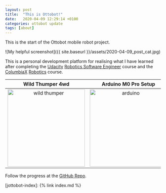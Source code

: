 ```yaml
---
layout: post
title:  "This is Ottobot!"
date:   2020-04-09 12:29:14 +0100
categories: ottobot update
tags: [about]
---
```

This is the start of the Ottobot mobile robot project.

![My helpful screenshot]({{ site.baseurl }}/assets/2020-04-09_post_cat.jpg)

This is a personal development platform for realising what I have learned after completing the [Udacity](www.udacity.com) [Robotics Software Engineer](https://confirm.udacity.com/9NJFA22) course and the [ColumbiaX](https://www.edx.org/school/columbiax) [Robotics](https://www.edx.org/course/robotics-2) course.

Wild Thumper 4wd           |  Arduino M0 Pro Setup
:-------------------------:|:-------------------------:
<img src="{{ site.baseurl }}/assets/2020-04-09_post_wildthumper.jpg" alt="wild thumper" width="auto" height="250">  |  <img src="{{ site.baseurl }}/assets/2020-04-09_post_battery.jpg" alt="arduino" width="auto" height="250">

Follow the progress at the [GitHub Repo][ottobot-github].

[ottobot-github]:   https://github.com/willhunt/ottobot
[jottobot-index]:   {% link index.md %}
